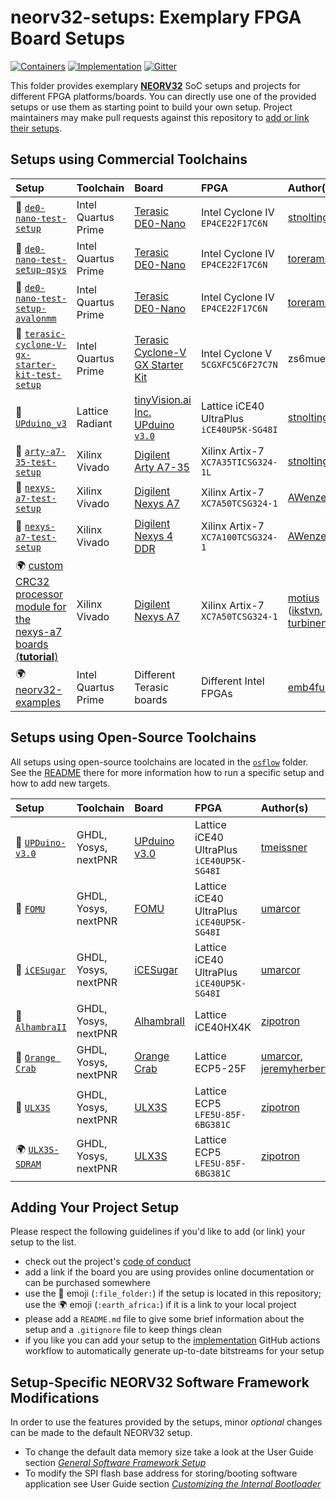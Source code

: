 # neorv32-setups: Exemplary FPGA Board Setups

[![Containers](https://img.shields.io/github/workflow/status/stnolting/neorv32-setups/Containers/main?longCache=true&style=flat-square&label=Containers&logo=Github%20Actions&logoColor=fff)](https://github.com/stnolting/neorv32-setups/actions?query=workflow%3AContainers)
[![Implementation](https://img.shields.io/github/workflow/status/stnolting/neorv32-setups/Implementation/main?longCache=true&style=flat-square&label=Implementation&logo=Github%20Actions&logoColor=fff)](https://github.com/stnolting/neorv32-setups/actions?query=workflow%3AImplementation)
[![Gitter](https://img.shields.io/badge/Chat-on%20gitter-4db797.svg?longCache=true&style=flat-square&logo=gitter&logoColor=e8ecef)](https://gitter.im/neorv32/community?utm_source=badge&utm_medium=badge&utm_campaign=pr-badge&utm_content=badge)


This folder provides exemplary [**NEORV32**](https://github.com/stnolting/neorv32) SoC setups and projects for different FPGA platforms/boards.
You can directly use one of the provided setups or use them as starting point to build your own setup.
Project maintainers may make pull requests against this repository to [add or link their setups](#Adding-Your-Project-Setup).


## Setups using Commercial Toolchains

| Setup | Toolchain | Board | FPGA | Author(s) |
|:------|:----------|:------|:-----|:----------|
| :file_folder: [`de0-nano-test-setup`](https://github.com/stnolting/neorv32-setups/tree/main/quartus/de0-nano-test-setup) | Intel Quartus Prime | [Terasic DE0-Nano](https://www.terasic.com.tw/cgi-bin/page/archive.pl?Language=English&CategoryNo=139&No=593)                     | Intel Cyclone IV `EP4CE22F17C6N`          | [stnolting](https://github.com/stnolting) |
| :file_folder: [`de0-nano-test-setup-qsys`](quartus/de0-nano-test-setup-qsys) | Intel Quartus Prime | [Terasic DE0-Nano](https://www.terasic.com.tw/cgi-bin/page/archive.pl?Language=English&CategoryNo=139&No=593)                     | Intel Cyclone IV `EP4CE22F17C6N`          | [torerams](https://github.com/torerams) |
| :file_folder: [`de0-nano-test-setup-avalonmm`](quartus/de0-nano-test-setup-avalonmm-wrapper) | Intel Quartus Prime | [Terasic DE0-Nano](https://www.terasic.com.tw/cgi-bin/page/archive.pl?Language=English&CategoryNo=139&No=593)                     | Intel Cyclone IV `EP4CE22F17C6N`          | [torerams](https://github.com/torerams) |
| :file_folder: [`terasic-cyclone-V-gx-starter-kit-test-setup`](https://github.com/stnolting/neorv32-setups/tree/main/quartus/terasic-cyclone-V-gx-starter-kit-test-setup) | Intel Quartus Prime | [Terasic Cyclone-V GX Starter Kit](https://www.terasic.com.tw/cgi-bin/page/archive.pl?Language=English&CategoryNo=167&No=830) | Intel Cyclone V `5CGXFC5C6F27C7N` | zs6mue |
| :file_folder: [`UPduino_v3`](https://github.com/stnolting/neorv32-setups/tree/main/radiant/UPduino_v3)                   | Lattice Radiant     | [tinyVision.ai Inc. UPduino `v3.0`](https://www.tindie.com/products/tinyvision_ai/upduino-v30-low-cost-lattice-ice40-fpga-board/) | Lattice iCE40 UltraPlus `iCE40UP5K-SG48I` | [stnolting](https://github.com/stnolting) |
| :file_folder: [`arty-a7-35-test-setup`](https://github.com/stnolting/neorv32-setups/tree/main/vivado/arty-a7-test-setup) | Xilinx Vivado       | [Digilent Arty A7-35](https://reference.digilentinc.com/reference/programmable-logic/arty-a7/start)                               | Xilinx Artix-7 `XC7A35TICSG324-1L`        | [stnolting](https://github.com/stnolting) |
| :file_folder: [`nexys-a7-test-setup`](https://github.com/stnolting/neorv32-setups/tree/main/vivado/nexys-a7-test-setup)  | Xilinx Vivado       | [Digilent Nexys A7](https://reference.digilentinc.com/reference/programmable-logic/nexys-a7/start)                                | Xilinx Artix-7 `XC7A50TCSG324-1`          | [AWenzel83](https://github.com/AWenzel83) |
| :file_folder: [`nexys-a7-test-setup`](https://github.com/stnolting/neorv32-setups/tree/main/vivado/nexys-a7-test-setup)  | Xilinx Vivado       | [Digilent Nexys 4 DDR](https://reference.digilentinc.com/reference/programmable-logic/nexys-4-ddr/start)                          | Xilinx Artix-7 `XC7A100TCSG324-1`         | [AWenzel83](https://github.com/AWenzel83) |
| :earth_africa: [custom CRC32 processor module for the nexys-a7 boards (**tutorial**)](https://github.com/motius/neorv32-setups/tree/add-custom-crc32-module) | Xilinx Vivado | [Digilent Nexys A7](https://reference.digilentinc.com/reference/programmable-logic/nexys-a7/start)                    | Xilinx Artix-7 `XC7A50TCSG324-1`          | [motius](https://github.com/motius) ([ikstvn](https://github.com/ikstvn), [turbinenreiter](https://github.com/turbinenreiter)) |
| :earth_africa: [neorv32-examples](https://github.com/emb4fun/neorv32-examples) | Intel Quartus Prime | Different Terasic boards  | Different Intel FPGAs | [emb4fun](https://github.com/emb4fun) |


## Setups using Open-Source Toolchains

All setups using open-source toolchains are located in the
[`osflow`](https://github.com/stnolting/neorv32-setups/tree/main/osflow) folder.
See the [README](https://github.com/stnolting/neorv32-setups/blob/main/osflow/README.md)
there for more information how to run a specific setup and how to add new targets.

| Setup | Toolchain | Board | FPGA | Author(s) |
|:------|:----------|:------|:-----|:----------|
| :file_folder: [`UPDuino-v3.0`](https://github.com/stnolting/neorv32-setups/tree/main/osflow)  | GHDL, Yosys, nextPNR | [UPduino v3.0](https://www.tindie.com/products/tinyvision_ai/upduino-v30-low-cost-lattice-ice40-fpga-board/) | Lattice iCE40 UltraPlus `iCE40UP5K-SG48I` | [tmeissner](https://github.com/tmeissner) |
| :file_folder: [`FOMU`](https://github.com/stnolting/neorv32-setups/tree/main/osflow)        | GHDL, Yosys, nextPNR | [FOMU](https://tomu.im/fomu.html)                                                                            | Lattice iCE40 UltraPlus `iCE40UP5K-SG48I` | [umarcor](https://github.com/umarcor) |
| :file_folder: [`iCESugar`](https://github.com/stnolting/neorv32-setups/tree/main/osflow)    | GHDL, Yosys, nextPNR | [iCESugar](https://github.com/wuxx/icesugar/blob/master/README_en.md)                                        | Lattice iCE40 UltraPlus `iCE40UP5K-SG48I` | [umarcor](https://github.com/umarcor) |
| :file_folder: [`AlhambraII`](https://github.com/stnolting/neorv32-setups/tree/main/osflow)  | GHDL, Yosys, nextPNR | [AlhambraII](https://alhambrabits.com/alhambra/)                                                             | Lattice iCE40HX4K                         | [zipotron](https://github.com/zipotron) |
| :file_folder: [`Orange Crab`](https://github.com/stnolting/neorv32-setups/tree/main/osflow) | GHDL, Yosys, nextPNR | [Orange Crab](https://github.com/gregdavill/OrangeCrab)                                                      | Lattice ECP5-25F                          | [umarcor](https://github.com/umarcor), [jeremyherbert](https://github.com/jeremyherbert) |
| :file_folder: [`ULX3S`](https://github.com/stnolting/neorv32-setups/tree/main/osflow)       | GHDL, Yosys, nextPNR | [ULX3S](https://radiona.org/ulx3s/)                                                                          | Lattice ECP5 `LFE5U-85F-6BG381C`          | [zipotron](https://github.com/zipotron) |
| :earth_africa: [`ULX3S-SDRAM`](https://github.com/zipotron/neorv32-complex-setups)          | GHDL, Yosys, nextPNR | [ULX3S](https://radiona.org/ulx3s/)                                                                          | Lattice ECP5 `LFE5U-85F-6BG381C`          | [zipotron](https://github.com/zipotron) |


## Adding Your Project Setup

Please respect the following guidelines if you'd like to add (or link) your setup to the list.

* check out the project's [code of conduct](https://github.com/stnolting/neorv32-setups/tree/master/CODE_OF_CONDUCT.md)
* add a link if the board you are using provides online documentation or can be purchased somewhere
* use the :file_folder: emoji (`:file_folder:`) if the setup is located in this repository; use the :earth_africa:
emoji (`:earth_africa:`) if it is a link to your local project
* please add a `README.md` file to give some brief information about the setup and a `.gitignore` file to keep things clean
* if you like you can add your setup to the [implementation](https://github.com/stnolting/neorv32-setups/blob/main/.github/generate-job-matrix.py)
GitHub actions workflow to automatically generate up-to-date bitstreams for your setup


## Setup-Specific NEORV32 Software Framework Modifications

In order to use the features provided by the setups, minor *optional* changes can be made to the default NEORV32 setup.

* To change the default data memory size take a look at the User Guide section
[_General Software Framework Setup_](https://stnolting.github.io/neorv32/ug/#_general_software_framework_setup)
* To modify the SPI flash base address for storing/booting software application see User Guide section
[_Customizing the Internal Bootloader_](https://stnolting.github.io/neorv32/ug/#_customizing_the_internal_bootloader)
